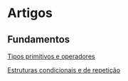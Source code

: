 # Artigos

## Fundamentos

[Tipos primitivos e operadores](https://web.dio.me/articles/fundamentos-do-java-tipos-primitivos-e-operadores-23477d0c710a)

[Estruturas condicionais e de repetição](https://web.dio.me/articles/fundamentos-do-java-estruturas-condicionais-e-de-repeticao-em-java-24ce1b67b926)
